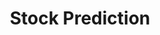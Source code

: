 ---
title: Stock Prediction
menu:
  sidebar:
    name: Stock Prediction
    identifier: stock_prediction
    parent: finance
    weight: 10
---